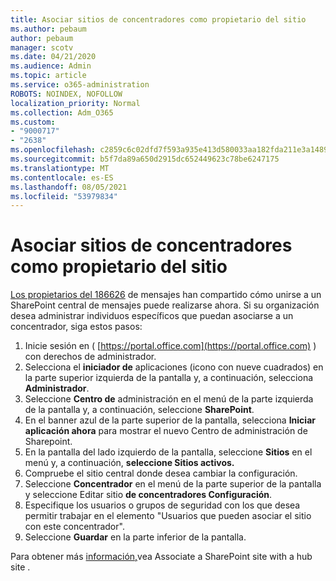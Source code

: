 ```yaml
---
title: Asociar sitios de concentradores como propietario del sitio
ms.author: pebaum
author: pebaum
manager: scotv
ms.date: 04/21/2020
ms.audience: Admin
ms.topic: article
ms.service: o365-administration
ROBOTS: NOINDEX, NOFOLLOW
localization_priority: Normal
ms.collection: Adm_O365
ms.custom:
- "9000717"
- "2638"
ms.openlocfilehash: c2859c6c02dfd7f593a935e413d580033aa182fda211e3a1489b43fddc067c6c
ms.sourcegitcommit: b5f7da89a650d2915dc652449623c78be6247175
ms.translationtype: MT
ms.contentlocale: es-ES
ms.lasthandoff: 08/05/2021
ms.locfileid: "53979834"
---
```

# <a name="associate-hub-sites-as-site-owner"></a>Asociar sitios de concentradores como propietario del sitio

[Los propietarios del 186626](https://admin.microsoft.com/Adminportal/Home?source=applauncher#/MessageCenter?id=MC186626) de mensajes han compartido cómo unirse a un SharePoint central de mensajes puede realizarse ahora. Si su organización desea administrar individuos específicos que puedan asociarse a un concentrador, siga estos pasos: 

1. Inicie sesión en ( [https://portal.office.com](https://portal.office.com) ) con derechos de administrador.
2. Selecciona el **iniciador de** aplicaciones (icono con nueve cuadrados) en la parte superior izquierda de la pantalla y, a continuación, selecciona **Administrador**.
3. Seleccione **Centro de** administración en el menú de la parte izquierda de la pantalla y, a continuación, seleccione **SharePoint**.
4. En el banner azul de la parte superior de la pantalla, selecciona **Iniciar aplicación ahora** para mostrar el nuevo Centro de administración de Sharepoint.
5. En la pantalla del lado izquierdo de la pantalla, seleccione **Sitios** en el menú y, a continuación, **seleccione Sitios activos.**
6. Compruebe el sitio central donde desea cambiar la configuración.
7. Seleccione **Concentrador** en el menú de la parte superior de la pantalla y seleccione Editar sitio **de concentradores Configuración**.
8. Especifique los usuarios o grupos de seguridad con los que desea permitir trabajar en el elemento "Usuarios que pueden asociar el sitio con este concentrador".
9. Seleccione **Guardar** en la parte inferior de la pantalla.

Para obtener más [información,](https://support.office.com/article/associate-a-sharepoint-site-with-a-hub-site-ae0009fd-af04-4d3d-917d-88edb43efc05)vea Associate a SharePoint site with a hub site . 